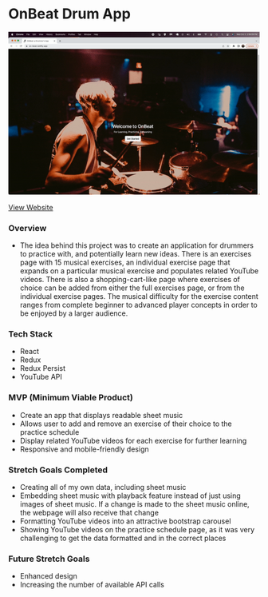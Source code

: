 # OnBeat Drum App

![Screenshot](OnBeat.gif)

[View Website](https://on-beat.netlify.app/)
### Overview
* The idea behind this project was to create an application for drummers to practice with, and potentially learn new ideas. There is an exercises page with 15 musical exercises, an individual exercise page that expands on a particular musical exercise and populates related YouTube videos. There is also a shopping-cart-like page where exercises of choice can be added from either the full exercises page, or from the individual exercise pages. The musical difficulty for the exercise content ranges from complete beginner to advanced player concepts in order to be enjoyed by a larger audience.

### Tech Stack
* React
* Redux
* Redux Persist
* YouTube API

### MVP (Minimum Viable Product)
* Create an app that displays readable sheet music
* Allows user to add and remove an exercise of their choice to the practice schedule
* Display related YouTube videos for each exercise for further learning
* Responsive and mobile-friendly design

### Stretch Goals Completed
* Creating all of my own data, including sheet music
* Embedding sheet music with playback feature instead of just using images of sheet music. If a change is made to the sheet music online, the webpage will also receive that change
* Formatting YouTube videos into an attractive bootstrap carousel
* Showing YouTube videos on the practice schedule page, as it was very challenging to get the data formatted and in the correct places 

### Future Stretch Goals
* Enhanced design
* Increasing the number of available API calls